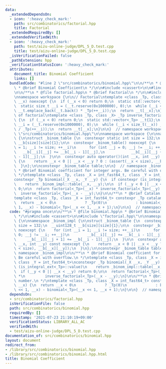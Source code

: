```yaml
---
data:
  _extendedDependsOn:
  - icon: ':heavy_check_mark:'
    path: src/combinatorics/factorial.hpp
    title: Factorial
  _extendedRequiredBy: []
  _extendedVerifiedWith:
  - icon: ':heavy_check_mark:'
    path: test/aizu-online-judge/DPL_5_D.test.cpp
    title: test/aizu-online-judge/DPL_5_D.test.cpp
  _isVerificationFailed: false
  _pathExtension: hpp
  _verificationStatusIcon: ':heavy_check_mark:'
  attributes:
    document_title: Binomial Coefficient
    links: []
  bundledCode: "#line 2 \"src/combinatorics/binomial.hpp\"\n\n/**\n * @file binomial.hpp\n\
    \ * @brief Binomial Coefficient\n */\n\n#include <cassert>\n\n#line 2 \"src/combinatorics/factorial.hpp\"\
    \n\n/**\n * @file factorial.hpp\n * @brief Factorial\n */\n\n#include <vector>\n\
    \nnamespace workspace {\n\n// Factorial\ntemplate <class _Tp, class _X> _Tp factorial(_X\
    \ __x) noexcept {\n  if (__x < 0) return 0;\n  static std::vector<_Tp> __t{1};\n\
    \  static size_t __i = (__t.reserve(0x1000000), 0);\n  while (__i < size_t(__x))\
    \ __t.emplace_back(__t.back() * _Tp(++__i));\n  return __t[__x];\n}\n\n// Inverse\
    \ of factorial\ntemplate <class _Tp, class _X> _Tp inverse_factorial(_X __x) noexcept\
    \ {\n  if (__x < 0) return 0;\n  static std::vector<_Tp> __t{1};\n  static size_t\
    \ __i = (__t.reserve(0x1000000), 0);\n  while (__i < size_t(__x)) __t.emplace_back(__t.back()\
    \ / _Tp(++__i));\n  return __t[__x];\n}\n\n}  // namespace workspace\n#line 11\
    \ \"src/combinatorics/binomial.hpp\"\n\nnamespace workspace {\n\nnamespace _binom_impl\
    \ {\n\nstruct _binom_table {\n  constexpr static int size = 132;\n  __uint128_t\
    \ __b[size][size]{1};\n\n  constexpr _binom_table() noexcept {\n    for (int __i\
    \ = 1; __i != size; ++__i)\n      for (int __j = 0; __j != __i; ++__j)\n     \
    \   __b[__i][__j] += __b[__i - 1][__j],\n            __b[__i][__j + 1] += __b[__i\
    \ - 1][__j];\n  }\n\n  constexpr auto operator()(int __x, int __y) const noexcept\
    \ {\n    return __x < 0 || __x < __y ? 0 : (assert(__x < size), __b[__x][__y]);\n\
    \  }\n};\n\nconstexpr _binom_table table;\n\n}  // namespace _binom_impl\n\n/**\n\
    \ * @brief Binomial coefficient for integer args. Be careful with overflow.\n\
    \ */\ntemplate <class _Tp, class _X = int_fast64_t, class _Y = int_fast64_t>\n\
    constexpr _Tp binomial(_X __x, _Y __y) {\n  if constexpr (is_integral_ext<_Tp>::value)\n\
    \    return _binom_impl::table(__x, __y);\n\n  if (__y < 0 || __x < __y) return\
    \ 0;\n\n  return factorial<_Tp>(__x) * inverse_factorial<_Tp>(__y) *\n       \
    \  inverse_factorial<_Tp>(__x - __y);\n}\n\n/**\n * @brief Catalan number.\n */\n\
    template <class _Tp, class _X = int_fast64_t> constexpr _Tp catalan(_X __x) {\n\
    \  return __x < 0\n             ? _Tp(0)\n             : binomial<_Tp>(__x <<\
    \ 1, __x) - binomial<_Tp>(__x << 1, __x + 1);\n}\n\n}  // namespace workspace\n"
  code: "#pragma once\n\n/**\n * @file binomial.hpp\n * @brief Binomial Coefficient\n\
    \ */\n\n#include <cassert>\n\n#include \"factorial.hpp\"\n\nnamespace workspace\
    \ {\n\nnamespace _binom_impl {\n\nstruct _binom_table {\n  constexpr static int\
    \ size = 132;\n  __uint128_t __b[size][size]{1};\n\n  constexpr _binom_table()\
    \ noexcept {\n    for (int __i = 1; __i != size; ++__i)\n      for (int __j =\
    \ 0; __j != __i; ++__j)\n        __b[__i][__j] += __b[__i - 1][__j],\n       \
    \     __b[__i][__j + 1] += __b[__i - 1][__j];\n  }\n\n  constexpr auto operator()(int\
    \ __x, int __y) const noexcept {\n    return __x < 0 || __x < __y ? 0 : (assert(__x\
    \ < size), __b[__x][__y]);\n  }\n};\n\nconstexpr _binom_table table;\n\n}  //\
    \ namespace _binom_impl\n\n/**\n * @brief Binomial coefficient for integer args.\
    \ Be careful with overflow.\n */\ntemplate <class _Tp, class _X = int_fast64_t,\
    \ class _Y = int_fast64_t>\nconstexpr _Tp binomial(_X __x, _Y __y) {\n  if constexpr\
    \ (is_integral_ext<_Tp>::value)\n    return _binom_impl::table(__x, __y);\n\n\
    \  if (__y < 0 || __x < __y) return 0;\n\n  return factorial<_Tp>(__x) * inverse_factorial<_Tp>(__y)\
    \ *\n         inverse_factorial<_Tp>(__x - __y);\n}\n\n/**\n * @brief Catalan\
    \ number.\n */\ntemplate <class _Tp, class _X = int_fast64_t> constexpr _Tp catalan(_X\
    \ __x) {\n  return __x < 0\n             ? _Tp(0)\n             : binomial<_Tp>(__x\
    \ << 1, __x) - binomial<_Tp>(__x << 1, __x + 1);\n}\n\n}  // namespace workspace\n"
  dependsOn:
  - src/combinatorics/factorial.hpp
  isVerificationFile: false
  path: src/combinatorics/binomial.hpp
  requiredBy: []
  timestamp: '2021-07-23 21:10:19+09:00'
  verificationStatus: LIBRARY_ALL_AC
  verifiedWith:
  - test/aizu-online-judge/DPL_5_D.test.cpp
documentation_of: src/combinatorics/binomial.hpp
layout: document
redirect_from:
- /library/src/combinatorics/binomial.hpp
- /library/src/combinatorics/binomial.hpp.html
title: Binomial Coefficient
---
```

